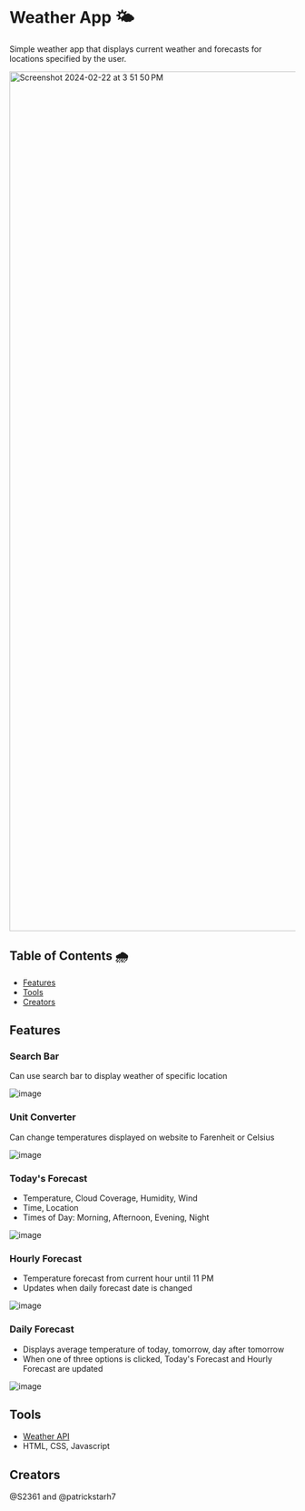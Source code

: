 # Weather App 🌤
Simple weather app that displays current weather and forecasts for locations specified by the user.

<img width="1512" alt="Screenshot 2024-02-22 at 3 51 50 PM" src="https://github.com/S2361/weatherApp/assets/68034141/b901383d-ab09-4c24-bf64-fbfdf9e21a96">


## Table of Contents 🌧
- [Features](#features)
- [Tools](#tools)
- [Creators](#creators)

## Features
### Search Bar
Can use search bar to display weather of specific location
 
![image](https://github.com/S2361/weatherApp/assets/68034141/f2905de0-00b9-4646-92a2-90a1f17ffe9b)

### Unit Converter
Can change temperatures displayed on website to Farenheit or Celsius
 
![image](https://github.com/S2361/weatherApp/assets/68034141/7e1a0c4e-a5ae-42c6-b184-b839e2eea974)

### Today's Forecast
  * Temperature, Cloud Coverage, Humidity, Wind
  * Time, Location
  * Times of Day: Morning, Afternoon, Evening, Night
 
![image](https://github.com/S2361/weatherApp/assets/68034141/6a0715cc-4226-4197-85e9-29d6355881c2)

### Hourly Forecast
  * Temperature forecast from current hour until 11 PM
  * Updates when daily forecast date is changed
 
![image](https://github.com/S2361/weatherApp/assets/68034141/65256298-d6fb-4e66-a494-4a9a2d439e2c)

### Daily Forecast
  * Displays average temperature of today, tomorrow, day after tomorrow
  * When one of three options is clicked, Today's Forecast and Hourly Forecast are updated
 
![image](https://github.com/S2361/weatherApp/assets/68034141/171eaafb-721b-449b-93dd-1ba9f13d2643)

## Tools
* [Weather API](https://www.weatherapi.com/)
* HTML, CSS, Javascript

## Creators
@S2361 and @patrickstarh7


